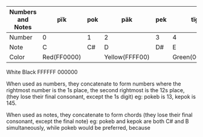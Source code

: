 Numbers and Notes|pïk|pok|päk|pek|tïg|tog|täg|teg|kïb|kob|käb|keb
----------------|---|----|----|-------|-----|--------|---------|----|------|----|----|--------
Number|0|1|2|3|4|5|6|7|8|9|10|11|12
Note|C|C#|D|D#|E|F|F#|G|G#|A|A#|B
Color|Red(FF0000)||Yellow(FFFF00)||Green(00FF00)||Cyan(00FFFF)||Blue(0000FF)||Magenta(FF00FF)

White
Black
FFFFFF
000000

When used as numbers, they concatenate to form numbers where the rightmost number is the 1s place, the second rightmost is the 12s place, (they lose their final consonant, except the 1s digit) eg: pokeb is 13, kepok is 145.

When used as notes, they concatenate to form chords (they lose their final consonant, except the final note) eg: pokeb and kepok are both C# and B simultaneously, while pokeb would be preferred, because
